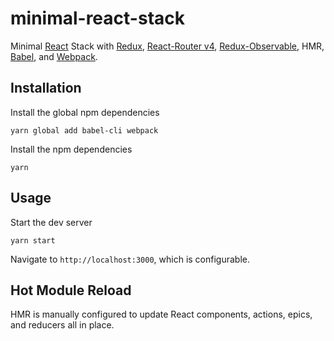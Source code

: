 # minimal-react-stack

Minimal [React](https://github.com/facebook/react) Stack with [Redux](https://github.com/reactjs/redux), [React-Router v4](https://github.com/ReactTraining/react-router),  [Redux-Observable](https://github.com/redux-observable/redux-observable), HMR, [Babel](https://github.com/babel/babel), and [Webpack](https://github.com/webpack/webpack).

## Installation
Install the global npm dependencies

`yarn global add babel-cli webpack`


Install the npm dependencies

`yarn`


## Usage
Start the dev server

`yarn start`

Navigate to `http://localhost:3000`, which is configurable.


## Hot Module Reload
HMR is manually configured to update React components, actions, epics, and reducers all in place.
